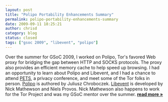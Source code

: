 ```yaml
---
layout: post
title: "Polipo Portability Enhancements Summary"
permalink: polipo-portability-enhancements-summary
date: 2009-09-11 18:25:21
author: chrisd
category: blog
status: closed
tags: ["gsoc 2009", "libevent", "polipo"]
---
```


Over the summer for GSoC 2009, I worked on Polipo, Tor's favored Web proxy for bridging the gap between HTTP and SOCKS protocols. The proxy also provides an efficient memory cache to help speed up browsing. I had an opportunity to learn about Polipo and Libevent, and I had a chance to attend [PETS](http://petsymposium.org/2009/), a privacy conference, and meet some of the Tor folks in person. [Polipo](http://www.pps.jussieu.fr/~jch/software/polipo/) is authored by Juliusz Chroboczek. [Libevent](http://www.monkey.org/~provos/libevent/) is developed by Nick Mathewson and Niels Provos. Nick Mathewson also happens to work for the Tor Project and was my GSoC mentor over the summer. [**read more »**](https://blog.torproject.org/blog/polipo-portability-enhancements-summary)
